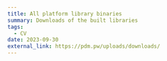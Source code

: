 ```yaml
---
title: All platform library binaries
summary: Downloads of the built libraries
tags:
  - CV
date: 2023-09-30
external_link: https://pdm.pw/uploads/downloads/
---
```

